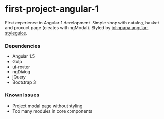 # first-project-angular-1
First experience in Angular 1 development.
Simple shop with catalog, basket and product page (creates with ngModal).
Styled by [johnpapa angular-styleguide](https://github.com/johnpapa/angular-styleguide/blob/master/a1/README.md).

### Dependencies
* Angular 1.5
* Gulp
* ui-router
* ngDialog
* jQuery
* Bootstrap 3

### Known issues
* Project modal page without styling
* Too many modules in core components